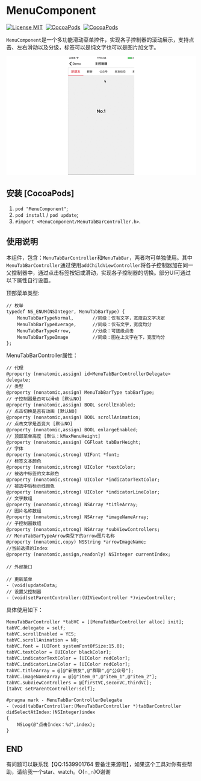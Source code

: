 # MenuComponent

[![License MIT](https://img.shields.io/badge/license-MIT-green.svg?style=flat)](https://raw.githubusercontent.com/CheeryLau/MenuComponent/master/LICENSE)&nbsp;
[![CocoaPods](http://img.shields.io/cocoapods/v/MenuComponent.svg?style=flat)](https://cocoapods.org/pods/MenuComponent)&nbsp;
[![CocoaPods](http://img.shields.io/cocoapods/p/MenuComponent.svg?style=flat)](https://cocoapods.org/pods/MenuComponent)&nbsp;

`MenuComponent`是一个多功能滑动菜单控件，实现各子控制器的滚动展示，支持点击、左右滑动以及分级，标签可以是纯文字也可以是图片加文字。

![MenuComponent](Screenshot.gif)

## 安装 [CocoaPods]

1. `pod "MenuComponent"`;
2. `pod install` / `pod update`;
3. `#import <MenuComponent/MenuTabBarController.h>`.

## 使用说明

本组件，包含：`MenuTabBarController`和`MenuTabBar`，两者均可单独使用。其中`MenuTabBarController`通过使用`addChildViewController`将各子控制器加在同一父控制器中，通过点击标签按钮或滑动，实现各子控制器的切换。部分UI可通过以下属性自行设置。

顶部菜单类型:

```objc
// 枚举
typedef NS_ENUM(NSInteger, MenuTabBarType) {
    MenuTabBarTypeNormal,       //同级：仅有文字，宽度由文字决定
    MenuTabBarTypeAverage,      //同级：仅有文字，宽度均分
    MenuTabBarTypeArrow,        //分级：可逐级点击
    MenuTabBarTypeImage         //同级：图在上文字在下，宽度均分
};
```

MenuTabBarController属性：
  
```objc
// 代理
@property (nonatomic,assign) id<MenuTabBarControllerDelegate> delegate;
// 类型
@property (nonatomic,assign) MenuTabBarType tabBarType;
// 子控制器是否可以滑动 [默认NO]
@property (nonatomic,assign) BOOL scrollEnabled;
// 点击切换是否有动画 [默认NO]
@property (nonatomic,assign) BOOL scrollAnimation;
// 点击文字是否变大 [默认NO]
@property (nonatomic,assign) BOOL enlargeEnabled;
// 顶部菜单高度 [默认：kMaxMenuHeight]
@property (nonatomic,assign) CGFloat tabBarHeight;
// 字体
@property (nonatomic,strong) UIFont *font;
// 标签文本颜色
@property (nonatomic,strong) UIColor *textColor;
// 被选中标签的文本颜色
@property (nonatomic,strong) UIColor *indicatorTextColor;
// 被选中后标示线颜色
@property (nonatomic,strong) UIColor *indicatorLineColor;
// 文字数组
@property (nonatomic,strong) NSArray *titleArray;
// 图片名称数组
@property (nonatomic,strong) NSArray *imageNameArray;
// 子控制器数组
@property (nonatomic,strong) NSArray *subViewControllers;
// MenuTabBarTypeArrow类型下的arrow图片名称
@property (nonatomic,copy) NSString *arrowImageName;
//当前选择的Index
@property (nonatomic,assign,readonly) NSInteger currentIndex;

// 外部接口

// 更新菜单
- (void)updateData;
// 设置父控制器
- (void)setParentController:(UIViewController *)viewController;
```

具体使用如下：

```objc
MenuTabBarController *tabVC = [[MenuTabBarController alloc] init];
tabVC.delegate = self;
tabVC.scrollEnabled = YES;
tabVC.scrollAnimation = NO;
tabVC.font = [UIFont systemFontOfSize:15.0];
tabVC.textColor = [UIColor blackColor];
tabVC.indicatorTextColor = [UIColor redColor];
tabVC.indicatorLineColor = [UIColor redColor];
tabVC.titleArray = @[@"新朋友",@"群聊",@"公众号"];
tabVC.imageNameArray = @[@"item_0",@"item_1",@"item_2"];
tabVC.subViewControllers = @[firstVC,seconVC,thirdVC];
[tabVC setParentController:self];
```

```objc
#pragma mark - MenuTabBarControllerDelegate
- (void)tabBarController:(MenuTabBarController *)tabBarController didSelectAtIndex:(NSInteger)index
{
    NSLog(@"点击Index：%d",index);
}
```

## END

有问题可以联系我【QQ:1539901764 要备注来源哦】，如果这个工具对你有些帮助，请给我一个star、watch。O(∩_∩)O谢谢

